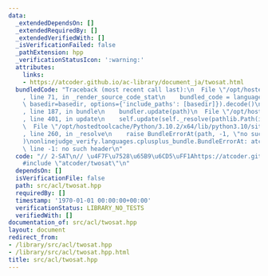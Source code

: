 ```yaml
---
data:
  _extendedDependsOn: []
  _extendedRequiredBy: []
  _extendedVerifiedWith: []
  _isVerificationFailed: false
  _pathExtension: hpp
  _verificationStatusIcon: ':warning:'
  attributes:
    links:
    - https://atcoder.github.io/ac-library/document_ja/twosat.html
  bundledCode: "Traceback (most recent call last):\n  File \"/opt/hostedtoolcache/Python/3.10.2/x64/lib/python3.10/site-packages/onlinejudge_verify/documentation/build.py\"\
    , line 71, in _render_source_code_stat\n    bundled_code = language.bundle(stat.path,\
    \ basedir=basedir, options={'include_paths': [basedir]}).decode()\n  File \"/opt/hostedtoolcache/Python/3.10.2/x64/lib/python3.10/site-packages/onlinejudge_verify/languages/cplusplus.py\"\
    , line 187, in bundle\n    bundler.update(path)\n  File \"/opt/hostedtoolcache/Python/3.10.2/x64/lib/python3.10/site-packages/onlinejudge_verify/languages/cplusplus_bundle.py\"\
    , line 401, in update\n    self.update(self._resolve(pathlib.Path(included), included_from=path))\n\
    \  File \"/opt/hostedtoolcache/Python/3.10.2/x64/lib/python3.10/site-packages/onlinejudge_verify/languages/cplusplus_bundle.py\"\
    , line 260, in _resolve\n    raise BundleErrorAt(path, -1, \"no such header\"\
    )\nonlinejudge_verify.languages.cplusplus_bundle.BundleErrorAt: atcoder/twosat:\
    \ line -1: no such header\n"
  code: "// 2-SAT\n// \u4F7F\u7528\u65B9\u6CD5\uFF1Ahttps://atcoder.github.io/ac-library/document_ja/twosat.html\n\
    #include \"atcoder/twosat\"\n"
  dependsOn: []
  isVerificationFile: false
  path: src/acl/twosat.hpp
  requiredBy: []
  timestamp: '1970-01-01 00:00:00+00:00'
  verificationStatus: LIBRARY_NO_TESTS
  verifiedWith: []
documentation_of: src/acl/twosat.hpp
layout: document
redirect_from:
- /library/src/acl/twosat.hpp
- /library/src/acl/twosat.hpp.html
title: src/acl/twosat.hpp
---
```

